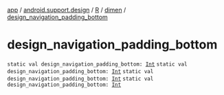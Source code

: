 [app](../../../index.md) / [android.support.design](../../index.md) / [R](../index.md) / [dimen](index.md) / [design_navigation_padding_bottom](.)

# design_navigation_padding_bottom

`static val design_navigation_padding_bottom: `[`Int`](https://kotlinlang.org/api/latest/jvm/stdlib/kotlin/-int/index.html)
`static val design_navigation_padding_bottom: `[`Int`](https://kotlinlang.org/api/latest/jvm/stdlib/kotlin/-int/index.html)
`static val design_navigation_padding_bottom: `[`Int`](https://kotlinlang.org/api/latest/jvm/stdlib/kotlin/-int/index.html)
`static val design_navigation_padding_bottom: `[`Int`](https://kotlinlang.org/api/latest/jvm/stdlib/kotlin/-int/index.html)